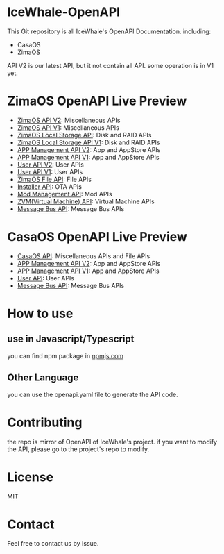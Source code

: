 # IceWhale-OpenAPI

This Git repository is all IceWhale's OpenAPI Documentation. including:
- CasaOS
- ZimaOS

API V2 is our latest API, but it not contain all API. some operation is in V1 yet.

# ZimaOS OpenAPI Live Preview
- [ZimaOS API V2](https://editor.swagger.io/?url=https://raw.githubusercontent.com/IceWhaleTech/IceWhale-OpenAPI/main/zimaos/zimaos/openapi.yaml): Miscellaneous APIs
- [ZimaOS API V1](https://editor.swagger.io/?url=https://raw.githubusercontent.com/IceWhaleTech/IceWhale-OpenAPI/main/zimaos/zimaos/openapi_v1.yaml): Miscellaneous APIs
- [ZimaOS Local Storage API](https://editor.swagger.io/?url=https://raw.githubusercontent.com/IceWhaleTech/IceWhale-OpenAPI/main/zimaos-local-storage/local_storage/openapi.yaml): Disk and RAID APIs
- [ZimaOS Local Storage API V1](https://editor.swagger.io/?url=https://raw.githubusercontent.com/IceWhaleTech/IceWhale-OpenAPI/main/zimaos-local-storage/local_storage/openapi_v1.yaml): Disk and RAID APIs
- [APP Management API V2](https://editor.swagger.io/?url=https://raw.githubusercontent.com/IceWhaleTech/IceWhale-OpenAPI/main/zimaos-app-management/app_management/openapi.yaml): App and AppStore APIs
- [APP Management API V1](https://editor.swagger.io/?url=https://raw.githubusercontent.com/IceWhaleTech/IceWhale-OpenAPI/main/zimaos-app-management/app_management/openapi_v1.yaml): App and AppStore APIs
- [User API V2](https://editor.swagger.io/?url=https://raw.githubusercontent.com/IceWhaleTech/IceWhale-OpenAPI/main/zimaos-user-service/users/openapi.yaml): User APIs
- [User API V1](https://editor.swagger.io/?url=https://raw.githubusercontent.com/IceWhaleTech/IceWhale-OpenAPI/main/zimaos-user-service/users/openapi_v1.yaml): User APIs
- [ZimaOS File API](https://editor.swagger.io/?url=https://raw.githubusercontent.com/IceWhaleTech/IceWhale-OpenAPI/main/icewhale-files/openapi.yaml): File APIs
- [Installer API](https://editor.swagger.io/?url=https://raw.githubusercontent.com/IceWhaleTech/IceWhale-OpenAPI/main/casaos-installer/installer/openapi.yaml): OTA APIs
- [Mod Management API](https://editor.swagger.io/?url=https://raw.githubusercontent.com/IceWhaleTech/IceWhale-OpenAPI/main/zimaos-mod-management/mod_management/openapi.yaml): Mod APIs
- [ZVM(Virtual Machine) API](https://editor.swagger.io/?url=https://raw.githubusercontent.com/IceWhaleTech/IceWhale-OpenAPI/main/zimaos-virt-management/virt_management/openapi.yaml): Virtual Machine APIs
- [Message Bus API](https://editor.swagger.io/?url=https://raw.githubusercontent.com/IceWhaleTech/IceWhale-OpenAPI/main/casaos-message-bus/message_bus/openapi.yaml): Message Bus APIs

# CasaOS OpenAPI Live Preview
- [CasaOS API](https://editor.swagger.io/?url=https://raw.githubusercontent.com/IceWhaleTech/IceWhale-OpenAPI/main/casaos/casaos/openapi.yaml): Miscellaneous APIs and File APIs
- [APP Management API V2](https://editor.swagger.io/?url=https://raw.githubusercontent.com/IceWhaleTech/IceWhale-OpenAPI/main/casaos-app-management/app_management/openapi.yaml): App and AppStore APIs
- [APP Management API V1](https://editor.swagger.io/?url=https://raw.githubusercontent.com/IceWhaleTech/IceWhale-OpenAPI/main/casaos-app-management/app_management/openapi_v1.yaml): App and AppStore APIs
- [User API](https://editor.swagger.io/?url=https://raw.githubusercontent.com/IceWhaleTech/IceWhale-OpenAPI/main/casaos-user-service/users/openapi.yaml): User APIs
- [Message Bus API](https://editor.swagger.io/?url=https://raw.githubusercontent.com/IceWhaleTech/IceWhale-OpenAPI/main/casaos-message-bus/message_bus/openapi.yaml): Message Bus APIs

# How to use
## use in Javascript/Typescript
you can find npm package in [npmjs.com](https://www.npmjs.com/settings/icewhale/packages)
## Other Language
you can use the openapi.yaml file to generate the API code.

# Contributing
the repo is mirror of OpenAPI of IceWhale's project. if you want to modify the API, please go to the project's repo to modify.

# License
MIT

# Contact
Feel free to contact us by Issue.